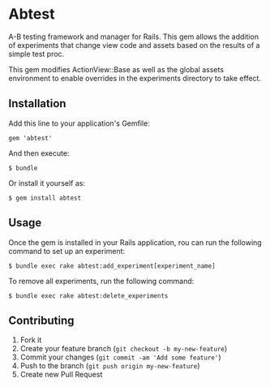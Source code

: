 # Abtest

A-B testing framework and manager for Rails.  This gem allows the addition of experiments that change view code and assets
based on the results of a simple test proc.

This gem modifies ActionView::Base as well as the global assets environment to enable overrides in the experiments directory to 
take effect.

## Installation

Add this line to your application's Gemfile:

    gem 'abtest'

And then execute:

    $ bundle

Or install it yourself as:

    $ gem install abtest

## Usage

Once the gem is installed in your Rails application, rou can run the following command to set up an experiment:

    $ bundle exec rake abtest:add_experiment[experiment_name]

To remove all experiments, run the following command:

    $ bundle exec rake abtest:delete_experiments

## Contributing

1. Fork it
2. Create your feature branch (`git checkout -b my-new-feature`)
3. Commit your changes (`git commit -am 'Add some feature'`)
4. Push to the branch (`git push origin my-new-feature`)
5. Create new Pull Request
